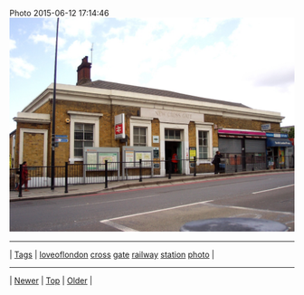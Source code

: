 <!--
title: Photo 2015-06-12 17
date: 2020-06-28T15:00:41.482Z
tags: loveoflondon, cross, gate, railway, station, photo
-->











Photo 2015-06-12 17:14:46
![](121360873332-0.jpg)

<!--BOTTOM-POST-NAVIGATION-->
---

| [Tags](tags.md) | [loveoflondon](tag-loveoflondon.md) [cross](tag-cross.md) [gate](tag-gate.md) [railway](tag-railway.md) [station](tag-station.md) [photo](tag-photo.md) |

---

| [Newer](119874340407.md) | [Top](index.md) | [Older](122075076322.md) |